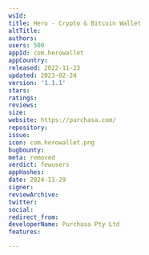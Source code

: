 ```yaml
---
wsId: 
title: Hero - Crypto & Bitcoin Wallet
altTitle: 
authors: 
users: 500
appId: com.herowallet
appCountry: 
released: 2022-11-23
updated: 2023-02-24
version: '1.1.1'
stars: 
ratings: 
reviews: 
size: 
website: https://purchasa.com/
repository: 
issue: 
icon: com.herowallet.png
bugbounty: 
meta: removed
verdict: fewusers
appHashes: 
date: 2024-11-29
signer: 
reviewArchive: 
twitter: 
social: 
redirect_from: 
developerName: Purchasa Pty Ltd
features: 

---
```


